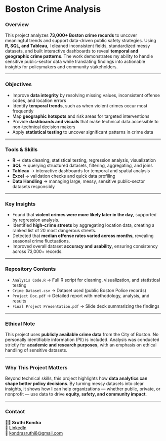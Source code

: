 # Boston Crime Analysis

### Overview
This project analyzes **73,000+ Boston crime records** to uncover meaningful trends and support data-driven public safety strategies. Using **R, SQL, and Tableau**, I cleaned inconsistent fields, standardized messy datasets, and built interactive dashboards to reveal **temporal and geographic crime patterns**. The work demonstrates my ability to handle sensitive public-sector data while translating findings into actionable insights for policymakers and community stakeholders.

---

### Objectives
- Improve **data integrity** by resolving missing values, inconsistent offense codes, and location errors  
- Identify **temporal trends**, such as when violent crimes occur most frequently  
- Map **geographic hotspots** and risk areas for targeted interventions  
- Provide **dashboards and visuals** that make technical data accessible to non-technical decision makers  
- Apply **statistical testing** to uncover significant patterns in crime data  

---

### Tools & Skills
- **R** → data cleaning, statistical testing, regression analysis, visualization  
- **SQL** → querying structured datasets, filtering, aggregating, and joins  
- **Tableau** → interactive dashboards for temporal and spatial analysis  
- **Excel** → validation checks and quick data profiling  
- **Data Handling** → managing large, messy, sensitive public-sector datasets responsibly  

---

### Key Insights
- Found that **violent crimes were more likely later in the day**, supported by regression analysis.  
- Identified **high-crime streets** by aggregating location data, creating a ranked list of 20 most dangerous streets.  
- Detected that **median offense rates varied across months**, revealing seasonal crime fluctuations.  
- Improved overall dataset **accuracy and usability**, ensuring consistency across 73,000+ records.  

---

### Repository Contents
- `Analysis Code.R` → Full R script for cleaning, visualization, and statistical testing  
- `Crime Dataset.csv` → Dataset used (public Boston Police records)  
- `Project Doc.pdf` → Detailed report with methodology, analysis, and results  
- `Final Project Presentation.pdf` → Slide deck summarizing the findings  

---

### Ethical Note
This project uses **publicly available crime data** from the City of Boston. No personally identifiable information (PII) is included. Analysis was conducted strictly for **academic and research purposes**, with an emphasis on ethical handling of sensitive datasets.

---

### Why This Project Matters
Beyond technical skills, this project highlights how **data analytics can shape better policy decisions**. By turning messy datasets into clear insights, it shows how I can help organizations — whether public, private, or nonprofit — use data to drive **equity, safety, and community impact**.


---

### Contact
👩‍💻 **Sruthi Kondra**  
🔗 [LinkedIn](https://www.linkedin.com/in/sruthi-kondra)  
📧 kondrasruthi8@gmail.com  

